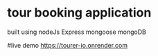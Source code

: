 # tour booking application
built using nodeJs Express mongoose mongoDB

#live demo
https://tourer-io.onrender.com
